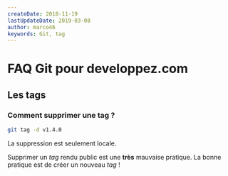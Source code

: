 ```yaml
---
createDate: 2018-11-19
lastUpdateDate: 2019-03-08
author: marco46
keywords: Git, tag
---
```


# FAQ Git pour developpez.com

## Les tags

### Comment supprimer une tag ?

```bash
git tag -d v1.4.0
```

La suppression est seulement locale.

Supprimer un *tag* rendu public est une **très** mauvaise pratique. La bonne pratique est de créer un nouveau *tag* !

